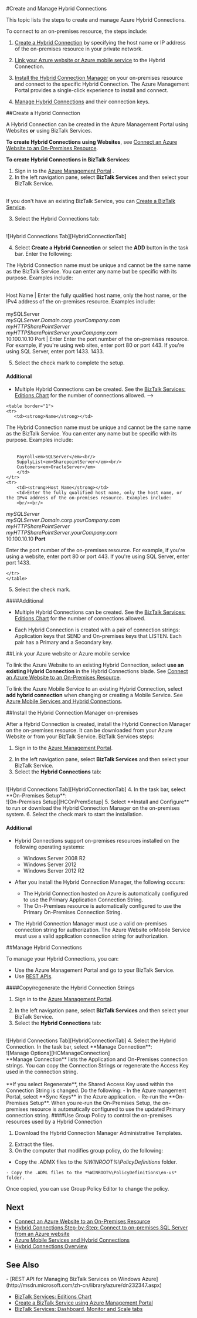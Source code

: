 <properties 
	pageTitle="Create and Manage Hybrid Connections | Windows Azure" 
	description="Learn how to create a hybrid connection, manage the connection, and install the Hybrid Connection Manager. MABS, WABS" 
	services="biztalk-services" 
	documentationCenter="" 
	authors="MandiOhlinger" 
	manager="dwrede" 
	editor="cgronlun"/>

<tags
	ms.service="biztalk-services"
	ms.date="09/24/2015"
	wacn.date=""/>

<!-- deleted by customization

# Create and Manage Hybrid Connections


## Overview of the Steps
1. Create a Hybrid Connection by entering the host name or IP address of the on-premises resource in your private network.
2. Link your Azure web sites or Azure Mobile Apps to the Hybrid Connection.
3. Install the Hybrid Connection Manager on your on-premises resource and connect to the specific Hybrid Connection. The Azure Management Portal provides a single-click experience to install and connect.
4. Manage Hybrid Connections and their connection keys.

This topic lists these steps. 


## <a name="CreateHybridConnection"></a>Create a Hybrid Connection

A Hybrid Connection can be created in the Azure Management Portal using web sites **or** using BizTalk Services. 

**To create Hybrid Connections using web sites**, see [Connect Azure web sites to an On-Premises Resource](/documentation/articles/web-sites-hybrid-connection-get-started).
-->
<!-- keep by customization: begin -->
#Create and Manage Hybrid Connections

This topic lists the steps to create and manage Azure Hybrid Connections. 

To connect to an on-premises resource, the steps include:

1. [Create a Hybrid Connection](#CreateHybridConnection) by specifying the host name or IP address of the on-premises resource in your private network.

2.	[Link your Azure website or Azure mobile service](#LinkWebSite) to the Hybrid Connection.

3. [Install the Hybrid Connection Manager](#InstallHCM) on your on-premises resource and connect to the specific Hybrid Connection. The Azure Management Portal provides a single-click experience to install and connect.

4. [Manage Hybrid Connections](#ManageHybridConnection) and their connection keys.


##<a name="CreateHybridConnection"></a>Create a Hybrid Connection

A Hybrid Connection can be created in the Azure Management Portal using Websites **or** using BizTalk Services. 

**To create Hybrid Connections using Websites**, see [Connect an Azure Website to an On-Premises Resource](/documentation/articles/web-sites-hybrid-connection-get-started/).
<!-- keep by customization: end -->

**To create Hybrid Connections in BizTalk Services**:

1. Sign in to the [Azure Management <!-- deleted by customization Portal](https://manage.windowsazure.cn/) --><!-- keep by customization: begin --> Portal](http://manage.windowsazure.cn/) <!-- keep by customization: end -->.
2. In the left navigation pane, select **BizTalk Services** and then select your BizTalk Service. 
<!-- deleted by customization

	If you don't have an existing BizTalk Service, you can [Create a BizTalk Service](/documentation/articles/biztalk-provision-services).
-->
<!-- keep by customization: begin -->
<br/>If you don't have an existing BizTalk Service, you can [Create a BizTalk Service](/documentation/articles/biztalk-service-state-chart/).
<!-- keep by customization: end -->
3. Select the Hybrid Connections tab:  
<!-- deleted by customization
![Hybrid Connections Tab][HybridConnectionTab]
-->
<!-- keep by customization: begin -->
<br/>
![Hybrid Connections Tab][HybridConnectionTab]
<!-- keep by customization: end -->

4. Select **Create a Hybrid Connection** or select the **ADD** button in the task bar. Enter the following:

<!-- deleted by customization
	Property | Description
--- | ---
Name | The<!-- keep by customization: begin --> <td>The <!-- keep by customization: end --> Hybrid Connection name must be unique and cannot be the same name as the BizTalk Service. You can enter any name but be specific with its purpose. Examples <!-- deleted by customization include:<br/><br/>Payroll*SQLServer*<br/>SupplyList*SharepointServer*<br/>Customers*OracleServer* --><!-- keep by customization: begin --> include:<br/><br/> <!-- keep by customization: end -->
Host Name | Enter the fully qualified host name, only the host name, or the IPv4 address of the on-premises resource. Examples include:<br/><br/>mySQLServer<br/>*mySQLServer*.*Domain*.corp.*yourCompany*.com<br/>*myHTTPSharePointServer*<br/>*myHTTPSharePointServer*.*yourCompany*.com<br/>10.100.10.10
Port | Enter<!-- keep by customization: begin --> <td>Enter <!-- keep by customization: end --> the port number of the on-premises resource. For example, if you're using web sites, enter port 80 or port 443. If you're using SQL Server, enter port 1433.<!-- keep by customization: begin --> 1433.</td> <!-- keep by customization: end -->

5. Select the check mark to complete the setup. 

#### Additional

- Multiple Hybrid Connections can be created. See the [BizTalk Services: Editions Chart](/documentation/articles/biztalk-editions-feature-chart) for the number of connections allowed.
-->
<!-- keep by customization: begin -->
	<table border="1">
    <tr>
       <td><strong>Name</strong></td>
<!-- keep by customization: begin --> <td>The <!-- keep by customization: end --> Hybrid Connection name must be unique and cannot be the same name as the BizTalk Service. You can enter any name but be specific with its purpose. Examples <!-- deleted by customization include:<br/><br/>Payroll*SQLServer*<br/>SupplyList*SharepointServer*<br/>Customers*OracleServer* --><!-- keep by customization: begin --> include:<br/><br/> <!-- keep by customization: end -->
		Payroll<em>SQLServer</em><br/>
		SupplyList<em>SharepointServer</em><br/>
		Customers<em>OracleServer</em>
        </td>
    </tr>
    <tr>
        <td><strong>Host Name</strong></td>
        <td>Enter the fully qualified host name, only the host name, or the IPv4 address of the on-premises resource. Examples include:
        <br/><br/>
<em>mySQLServer</em>
<br/>
<em>mySQLServer</em>.<em>Domain</em>.corp.<em>yourCompany</em>.com
<br/>
<em>myHTTPSharePointServer</em>
<br/>
<em>myHTTPSharePointServer</em>.<em>yourCompany</em>.com
<br/>
10.100.10.10
       </td>
    </tr>
	<tr>
        <td><strong>Port</strong></td>
<!-- keep by customization: begin --> <td>Enter <!-- keep by customization: end --> the port number of the on-premises resource. For example, if you're using a website, enter port 80 or port 443. If you're using SQL Server, enter port <!-- keep by customization: begin --> 1433.</td> <!-- keep by customization: end -->
	</tr>
	</table>


5. Select the check mark. 

####Additional

- Multiple Hybrid Connections can be created. See the [BizTalk Services: Editions Chart](/documentation/articles/biztalk-editions-feature-chart/) for the number of connections allowed.
<!-- keep by customization: end -->
- Each Hybrid Connection is created with a pair of connection strings: Application keys that SEND and On-premises keys that LISTEN. Each pair has a Primary and a Secondary key. 


<!-- deleted by customization
## <a name="LinkWebSite"></a>Link your Azure web sites or Azure Mobile Apps

To link the Azure web sites to an existing Hybrid Connection, select **use an existing Hybrid Connection** in the Hybrid Connections blade. See [Connect  Azure web sites to an On-Premises Resource](/documentation/articles/web-sites-hybrid-connection-get-started).

To link the Azure Mobile Apps to an existing Hybrid Connection, select **add hybrid connection** when changing or creating a Mobile Service. See [Azure Mobile Services and Hybrid Connections](/documentation/articles/mobile-services-dotnet-backend-hybrid-connections-get-started).


## <a name="InstallHCM"></a>Install the Hybrid Connection Manager on-premises

After a Hybrid Connection is created, install the Hybrid Connection Manager on the on-premises resource. It can be downloaded from your Azure web sites or from your BizTalk Service. BizTalk Services steps:

1. Sign in to the [Azure Management Portal](https://manage.windowsazure.cn/).
-->
<!-- keep by customization: begin -->
##<a name="LinkWebSite"></a>Link your Azure website or Azure mobile service

To link the Azure Website to an existing Hybrid Connection, select **use an existing Hybrid Connection** in the Hybrid Connections blade. See [Connect an Azure Website to an On-Premises Resource](/documentation/articles/web-sites-hybrid-connection-get-started/).

To link the Azure Mobile Service to an existing Hybrid Connection, select **add hybrid connection** when changing or creating a Mobile Service. See [Azure Mobile Services and Hybrid Connections](/documentation/articles/mobile-services-dotnet-backend-hybrid-connections-get-started).


##<a name="InstallHCM"></a>Install the Hybrid Connection Manager on-premises

After a Hybrid Connection is created, install the Hybrid Connection Manager on the on-premises resource. It can be downloaded from your Azure Website or from your BizTalk Service. BizTalk Services steps:

1. Sign in to the [Azure Management Portal](http://manage.windowsazure.cn).
<!-- keep by customization: end -->
2. In the left navigation pane, select **BizTalk Services** and then select your BizTalk Service. 
3. Select the **Hybrid Connections** tab:  
<!-- deleted by customization
![Hybrid Connections Tab][HybridConnectionTab]
-->
<!-- keep by customization: begin -->
<br/>
![Hybrid Connections Tab][HybridConnectionTab]
<!-- keep by customization: end -->
4. In the task bar, select **On-Premises Setup**:  
<!-- deleted by customization
![On-Premises Setup][HCOnPremSetup]
-->
<!-- keep by customization: begin -->
<br/>
![On-Premises Setup][HCOnPremSetup]
<!-- keep by customization: end -->
5. Select **Install and Configure** to run or download the Hybrid Connection Manager on the on-premises system. 
6. Select the check mark to start the installation. 

<!--
You can also download the Hybrid Connection Manager MSI file and copy the file to your on-premises resource. Specific steps:

1. Copy the on-premises primary Connection String. See [Manage Hybrid Connections](#ManageHybridConnection) in this topic for the specific steps.
2. Download the Hybrid Connection Manager MSI file. 
3. On the on-premises resource, install the Hybrid Connection Manager from the MSI file. 
4. Using Windows PowerShell, type: 
> Add-HybridConnection -ConnectionString â*Your On-Premises Connection String that you copied*â 
--> 

#### Additional
- Hybrid Connections support on-premises resources installed on the following operating systems:

	- Windows Server 2008 R2
	- Windows Server 2012
	- Windows Server 2012 R2


- After you install the Hybrid Connection Manager, the following occurs: 

	- The Hybrid Connection hosted on Azure is automatically configured to use the Primary Application Connection String. 
	- The On-Premises resource is automatically configured to use the Primary On-Premises Connection String.

- The Hybrid Connection Manager must use a valid on-premises connection string for authorization. The Azure <!-- deleted by customization web sites --><!-- keep by customization: begin --> Website <!-- keep by customization: end --> orMobile <!-- deleted by customization Apps --><!-- keep by customization: begin --> Service <!-- keep by customization: end --> must use a valid application connection string for authorization.
<!-- deleted by customization
- You can scale Hybrid Connections by installing another instance of the Hybrid Connection Manager on another server. Configure the on-premises listener to use the same address as the first on-premises listener. In this situation, the traffic is randomly distributed (round robin) between the active on-premises listeners. 


## <a name="ManageHybridConnection"></a>Manage Hybrid Connections
-->
<!-- keep by customization: begin -->


##<a name="ManageHybridConnection"></a>Manage Hybrid Connections
<!-- keep by customization: end -->
To manage your Hybrid Connections, you can:

- Use the Azure Management Portal and go to your BizTalk Service. 
- Use [REST APIs](http://msdn.microsoft.com/zh-cn/library/azure/dn232347.aspx).

<!-- deleted by customization
#### Copy/regenerate the Hybrid Connection Strings

1. Sign in to the [Azure Management Portal](https://manage.windowsazure.cn/).
-->
<!-- keep by customization: begin -->
####Copy/regenerate the Hybrid Connection Strings

1. Sign in to the [Azure Management Portal](http://manage.windowsazure.cn).
<!-- keep by customization: end -->
2. In the left navigation pane, select **BizTalk Services** and then select your BizTalk Service. 
3. Select the **Hybrid Connections** tab:  
<!-- deleted by customization
![Hybrid Connections Tab][HybridConnectionTab]
-->
<!-- keep by customization: begin -->
<br/>
![Hybrid Connections Tab][HybridConnectionTab]
<!-- keep by customization: end -->
4. Select the Hybrid Connection. In the task bar, select **Manage Connection**:  
<!-- deleted by customization
![Manage Options][HCManageConnection]
-->
<!-- keep by customization: begin -->
<br/>
![Manage Options][HCManageConnection]
<br/>
<!-- keep by customization: end -->
	**Manage Connection** lists the Application and On-Premises connection strings. You can copy the Connection Strings or regenerate the Access Key used in the connection string. 
<!-- keep by customization: begin -->
<br/>
<br/>
<!-- keep by customization: end -->
	**If you select Regenerate**, the Shared Access Key used within the Connection String is changed. Do the following:
	- In the Azure <!-- deleted by customization Management --><!-- keep by customization: begin --> mangement <!-- keep by customization: end --> Portal, select **Sync Keys** in the Azure application.
	- Re-run the **On-Premises Setup**. When you re-run the On-Premises Setup, the on-premises resource is automatically configured to use the updated Primary connection string.


<!-- deleted by customization #### Use --><!-- keep by customization: begin --> ####Use <!-- keep by customization: end --> Group Policy to control the on-premises resources used by a Hybrid Connection

<!-- deleted by customization
1. Download the [Hybrid Connection Manager Administrative Templates](http://www.microsoft.com/download/details.aspx?id=42963).
-->
<!-- keep by customization: begin -->
1. Download the Hybrid Connection Manager Administrative Templates.
<!-- keep by customization: end -->
2. Extract the files.
3. On the computer that modifies group policy, do the following:  
<!-- deleted by customization

	- Copy the .ADMX files to the *%WINROOT%\PolicyDefinitions* folder.
-->
<!-- keep by customization: begin -->
- Copy the .ADMX files to the *%WINROOT%\PolicyDefinitions* folder.
<!-- keep by customization: end -->
	- Copy the .ADML files to the *%WINROOT%\PolicyDefinitions\en-us* folder.

Once copied, you can use Group Policy Editor to change the policy.




## Next

<!-- deleted by customization
[Connect Azure web sites to an On-Premises Resource](/documentation/articles/web-sites-hybrid-connection-get-started)  
[Connect to on-premises SQL Server from Azure web sites](/documentation/articles/web-sites-hybrid-connection-connect-on-premises-sql-server)  
 [Azure Mobile Services and Hybrid Connections](/documentation/articles/mobile-services-dotnet-backend-hybrid-connections-get-started)
 [Hybrid Connections Overview](/documentation/articles/integration-hybrid-connection-overview)
-->
<!-- keep by customization: begin -->
- [Connect an Azure Website to an On-Premises Resource](/documentation/articles/web-sites-hybrid-connection-get-started/)
- [Hybrid Connections Step-by-Step: Connect to on-premises SQL Server from an Azure website](/documentation/articles/web-sites-hybrid-connection-connect-on-premises-sql-server/)
- [Azure Mobile Services and Hybrid Connections](/documentation/articles/mobile-services-dotnet-backend-hybrid-connections-get-started)
- [Hybrid Connections Overview](/documentation/articles/integration-hybrid-connection-overview)
<!-- keep by customization: end -->


## See Also

<!-- keep by customization: begin --> - <!-- keep by customization: end --> [REST API for Managing BizTalk Services on Windows Azure](http://msdn.microsoft.com/zh-cn/library/azure/dn232347.aspx)
<!-- deleted by customization
[BizTalk Services: Editions Chart](/documentation/articles/biztalk-editions-feature-chart)  
[Create a BizTalk Service using Azure Management Portal](/documentation/articles/biztalk-provision-services)  
[BizTalk Services: Dashboard, Monitor and Scale tabs](/documentation/articles/biztalk-dashboard-monitor-scale-tabs)


[HybridConnectionTab]: ./media/integration-hybrid-connection-create-manage/WABS_HybridConnectionTab.png
[HCOnPremSetup]: ./media/integration-hybrid-connection-create-manage/WABS_HybridConnectionOnPremSetup.png
[HCManageConnection]: ./media/integration-hybrid-connection-create-manage/WABS_HybridConnectionManageConn.png 

-->
<!-- keep by customization: begin -->
- [BizTalk Services: Editions Chart](/documentation/articles/biztalk-editions-feature-chart/)<br/>
- [Create a BizTalk Service using Azure Management Portal](/documentation/articles/biztalk-provision-services/)<br/>
- [BizTalk Services: Dashboard, Monitor and Scale tabs](/documentation/articles/biztalk-dashboard-monitor-scale-tabs/)<br/>


[HybridConnectionTab]: ./media/integration-hybrid-connection-overview/WABS_HybridConnectionTab.png
[HCOnPremSetup]: ./media/integration-hybrid-connection-overview/WABS_HybridConnectionOnPremSetup.png
[HCManageConnection]: ./media/integration-hybrid-connection-overview/WABS_HybridConnectionManageConn.png
<!-- keep by customization: end -->